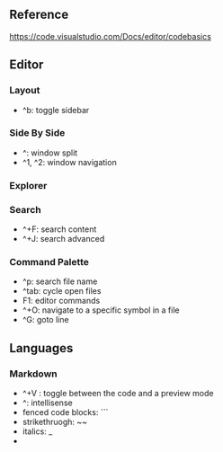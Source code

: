 
## Reference
https://code.visualstudio.com/Docs/editor/codebasics

## Editor
### Layout
- ^b: toggle sidebar


### Side By Side
- ^\: window split
- ^1, ^2: window navigation

### Explorer

### Search
- ^+F: search content
- ^+J: search advanced

### Command Palette
- ^p: search file name
- ^tab: cycle open files
- F1: editor commands
- ^+O: navigate to a specific symbol in a file
- ^G: goto line

## Languages
### Markdown
- ^+V : toggle between the code and a preview mode
- ^<SP>: intellisense
- fenced code blocks: ```
- strikethruogh:  ~~
- italics: _
- 